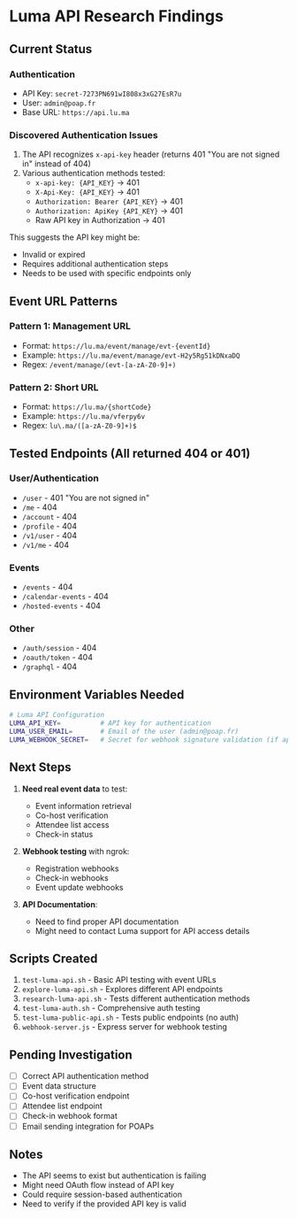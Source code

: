 # Luma API Research Findings

## Current Status

### Authentication
- API Key: `secret-7273PN691wI808x3xG27EsR7u`
- User: `admin@poap.fr`
- Base URL: `https://api.lu.ma`

### Discovered Authentication Issues
1. The API recognizes `x-api-key` header (returns 401 "You are not signed in" instead of 404)
2. Various authentication methods tested:
   - `x-api-key: {API_KEY}` → 401
   - `X-Api-Key: {API_KEY}` → 401
   - `Authorization: Bearer {API_KEY}` → 401
   - `Authorization: ApiKey {API_KEY}` → 401
   - Raw API key in Authorization → 401

This suggests the API key might be:
- Invalid or expired
- Requires additional authentication steps
- Needs to be used with specific endpoints only

## Event URL Patterns

### Pattern 1: Management URL
- Format: `https://lu.ma/event/manage/evt-{eventId}`
- Example: `https://lu.ma/event/manage/evt-H2y5Rg51kDNxaDQ`
- Regex: `/event/manage/(evt-[a-zA-Z0-9]+)`

### Pattern 2: Short URL
- Format: `https://lu.ma/{shortCode}`
- Example: `https://lu.ma/vferpy6v`
- Regex: `lu\.ma/([a-zA-Z0-9]+)$`

## Tested Endpoints (All returned 404 or 401)

### User/Authentication
- `/user` - 401 "You are not signed in"
- `/me` - 404
- `/account` - 404
- `/profile` - 404
- `/v1/user` - 404
- `/v1/me` - 404

### Events
- `/events` - 404
- `/calendar-events` - 404
- `/hosted-events` - 404

### Other
- `/auth/session` - 404
- `/oauth/token` - 404
- `/graphql` - 404

## Environment Variables Needed

```bash
# Luma API Configuration
LUMA_API_KEY=          # API key for authentication
LUMA_USER_EMAIL=       # Email of the user (admin@poap.fr)
LUMA_WEBHOOK_SECRET=   # Secret for webhook signature validation (if applicable)
```

## Next Steps

1. **Need real event data** to test:
   - Event information retrieval
   - Co-host verification
   - Attendee list access
   - Check-in status

2. **Webhook testing** with ngrok:
   - Registration webhooks
   - Check-in webhooks
   - Event update webhooks

3. **API Documentation**:
   - Need to find proper API documentation
   - Might need to contact Luma support for API access details

## Scripts Created

1. `test-luma-api.sh` - Basic API testing with event URLs
2. `explore-luma-api.sh` - Explores different API endpoints
3. `research-luma-api.sh` - Tests different authentication methods
4. `test-luma-auth.sh` - Comprehensive auth testing
5. `test-luma-public-api.sh` - Tests public endpoints (no auth)
6. `webhook-server.js` - Express server for webhook testing

## Pending Investigation

- [ ] Correct API authentication method
- [ ] Event data structure
- [ ] Co-host verification endpoint
- [ ] Attendee list endpoint
- [ ] Check-in webhook format
- [ ] Email sending integration for POAPs

## Notes

- The API seems to exist but authentication is failing
- Might need OAuth flow instead of API key
- Could require session-based authentication
- Need to verify if the provided API key is valid